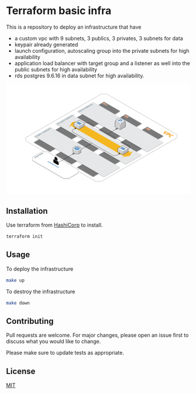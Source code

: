 # Terraform basic infra

This is a repository to deploy an infrastructure that have 
- a custom vpc with 9 subnets, 3 publics, 3 privates, 3 subnets for data
- keypair already generated
- launch configuration, autoscaling group into the private subnets for high availability
- application load balancer with target group and a listener as well into the public subnets for high availability
- rds postgres 9.6.16 in data subnet for high availability.

![alt text](https://raw.githubusercontent.com/lbrulet/terraform-basic-infra/master/picture/aws.PNG)

## Installation

Use terraform from [HashiCorp](https://www.terraform.io/docs/index.html) to install.

```bash
terraform init
```

## Usage

To deploy the infrastructure
```bash
make up
```

To destroy the infrastructure
```bash
make down
```

## Contributing
Pull requests are welcome. For major changes, please open an issue first to discuss what you would like to change.

Please make sure to update tests as appropriate.

## License
[MIT](https://choosealicense.com/licenses/mit/)
